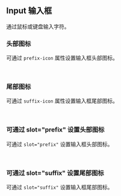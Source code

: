 <div class="demo-header">
<p class="overviewicon">
  <span class="wapi-form-span"/>
</p>

## Input 输入框

<nova-uxlink widget-name="Input"></nova-uxlink>

通过鼠标或键盘输入字符。
</div>

### 头部图标

可通过 `prefix-icon` 属性设置输入框头部图标。

<nova-demo-view link="input/prefix-icon"></nova-demo-view>

<br>

### 尾部图标

可通过 `suffix-icon` 属性设置输入框尾部图标。

<nova-demo-view link="input/suffix-icon"></nova-demo-view>

<br>

### 可通过 slot="prefix" 设置头部图标

可通过 `slot="prefix"` 设置输入框头部图标。

<nova-demo-view link="input/slot-prefix"></nova-demo-view>

<br>

### 可通过 slot="suffix" 设置尾部图标

可通过 `slot="suffix"` 设置输入框尾部图标。

<nova-demo-view link="input/slot-suffix"></nova-demo-view>

<br>
